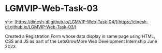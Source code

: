 # LGMVIP-Web-Task-03
site: [https://dinesh-dl.github.io/LGMVIP-Web-Task-04/](https://dinesh-dl.github.io/LGMVIP-Web-Task-03/)

Created a Registration Form whose data display in same page using HTML, CSS and JS as part of the LetsGrowMore Web Development Internship June 2023.
